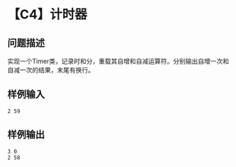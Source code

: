 # 【C4】计时器

## 问题描述

实现一个Timer类，记录时和分，重载其自增和自减运算符。分别输出自增一次和自减一次的结果，末尾有换行。

## 样例输入

```
2 59
```

## 样例输出

```
3 0
2 58
```



